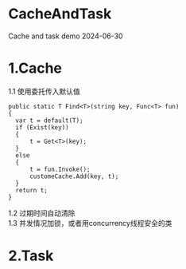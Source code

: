 # CacheAndTask
Cache and task demo 2024-06-30     

# 1.Cache   
 1.1 使用委托传入默认值   
  ```
  public static T Find<T>(string key, Func<T> fun) 
{
    var t = default(T);
    if (Exist(key))
    {
        t = Get<T>(key);
    }
    else 
    {
        t = fun.Invoke();
        customeCache.Add(key, t);
    }
    return t;
}    
```


 1.2 过期时间自动清除   
 1.3 并发情况加锁，或者用concurrency线程安全的类


# 2.Task



